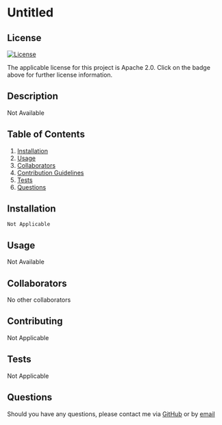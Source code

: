 # Untitled
## License
[![License](https://img.shields.io/badge/License-Apache_2.0-blue.svg)](https://opensource.org/licenses/Apache-2.0) 

The applicable license for this project is Apache 2.0. Click on the badge above for further license information.

## Description
Not Available

## Table of Contents
1. [Installation](#installation)
2. [Usage](#usage)
3. [Collaborators](#collaborators)
4. [Contribution Guidelines](#contribution-guidelines)
5. [Tests](#tests)
6. [Questions](#questions)

## Installation
```
Not Applicable
```

## Usage
Not Available

## Collaborators
No other collaborators

## Contributing
Not Applicable

## Tests
Not Applicable

## Questions
Should you have any questions, please contact me via [GitHub](https://github.com/) or by [email](mailto:)